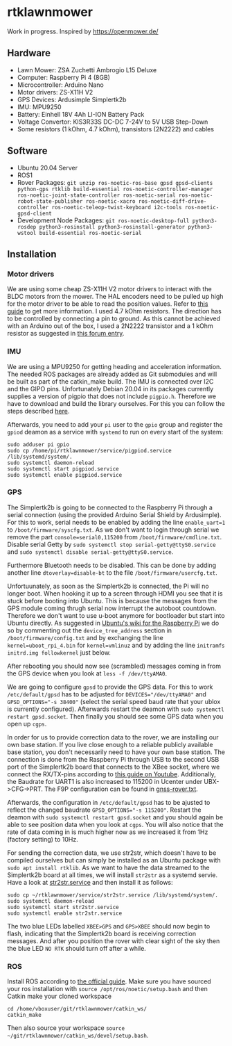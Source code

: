 # rtklawnmower

Work in progress. Inspired by https://openmower.de/

## Hardware

* Lawn Mower: ZSA Zuchetti Ambrogio L15 Deluxe
* Computer: Raspberry Pi 4 (8GB)
* Microcontroller: Arduino Nano
* Motor drivers: ZS-X11H V2
* GPS Devices: Ardusimple Simplertk2b
* IMU: MPU9250
* Battery: Einhell 18V 4Ah LI-ION Battery Pack
* Voltage Convertor: KIS3R33S DC-DC 7-24V to 5V USB Step-Down
* Some resistors (1 kOhm, 4.7 kOhm), transistors (2N2222) and cables

## Software

* Ubuntu 20.04 Server
* ROS1
* Rover Packages: `git unzip ros-noetic-ros-base gpsd gpsd–clients python-gps rtklib build-essential ros-noetic-controller-manager ros-noetic-joint-state-controller ros-noetic-serial ros-noetic-robot-state-publisher ros-noetic-xacro ros-noetic-diff-drive-controller ros-noetic-teleop-twist-keyboard i2c-tools ros-noetic-gpsd-client`
* Development Node Packages: `git ros-noetic-desktop-full python3-rosdep python3-rosinstall python3-rosinstall-generator python3-wstool build-essential ros-noetic-serial`

## Installation

### Motor drivers

We are using some cheap ZS-X11H V2 motor drivers to interact with the BLDC motors from the mower. The HAL encoders need to be pulled up high for the motor driver to be able to read the position values. Refer to [this guide](https://www.digikey.no/no/blog/using-bldc-hall-sensors-as-position-encoders-part-3) to get more information. I used 4.7 kOhm resistors. The direction has to be controlled by connecting a pin to ground. As this cannot be achieved with an Arduino out of the box, I used a 2N2222 transistor and a 1 kOhm resistor as suggested in [this forum entry](https://forums.raspberrypi.com/viewtopic.php?t=335218).

### IMU
We are using a MPU9250 for getting heading and acceleration information. The needed ROS packages are already added as Git submodules and will be built as part of the catkin_make build. The IMU is connected over I2C and the GIPO pins. Unfortunately Debian 20.04 in its packages currently supplies a version of pigpio that does not include `pigpio.h`. Therefore we have to download and build the library ourselves. For this you can follow the steps described [here](http://abyz.me.uk/rpi/pigpio/download.html).

Afterwards, you need to add your `pi` user to the `gpio` group and register the `gpiod` deamon as a service with `systemd` to run on every start of the system:
```
sudo adduser pi gpio
sudo cp /home/pi/rtklawnmower/service/pigpiod.service /lib/systemd/system/.
sudo systemctl daemon-reload
sudo systemctl start pigpiod.service
sudo systemctl enable pigpiod.service
```

### GPS

The Simplertk2b is going to be connected to the Raspberry Pi through a serial connection (using the provided Arduino Serial Shield by Ardusimple). For this to work, serial needs to be enabled by adding the line `enable_uart=1` to `/boot/firmware/syscfg.txt`. As we don't want to login through serial we remove the part `console=serial0,115200` from `/boot/firmware/cmdline.txt`. Disable serial Getty by `sudo systemctl stop serial-getty@ttyS0.service` and `sudo systemctl disable serial-getty@ttyS0.service`.

Furthermore Bluetooth needs to be disabled. This can be done by adding another line `dtoverlay=disable-bt` to the file `/boot/firmware/usercfg.txt`.

Unfortuunately, as soon as the Simplertk2b is connected, the Pi will no longer boot. When hooking it up to a screen through HDMI you see that it is stuck before booting into Ubuntu. This is because the messages from the GPS module coming thrugh serial now interrupt the autoboot countdown. Therefore we don't want to use u-boot anymore for bootloader but start into Ubuntu directly. As suggested in [Ubuntu's wiki for the Raspberry Pi](https://wiki.ubuntu.com/ARM/RaspberryPi#Change_the_bootloader) we do so by commenting out the `device_tree_address` section in `/boot/firmware/config.txt` and by exchanging the line `kernel=uboot_rpi_4.bin` for `kernel=vmlinuz` and by adding the line `initramfs initrd.img followkernel` just below.

After rebooting you should now see (scrambled) messages coming in from the GPS device when you look at `less -f /dev/ttyAMA0`.

We are going to configure `gpsd` to provide the GPS data. For this to work `/etc/default/gpsd` has to be adjusted for `DEVICES="/dev/ttyAMA0"` and `GPSD_OPTIONS="-s 38400"` (select the serial speed baud rate that your ublox is currently configured). Afterwards restart the deamon with `sudo systemctl restart gpsd.socket`. Then finally you should see some GPS data when you open up `cgps`.

In order for us to provide correction data to the rover, we are installing our own base station. If you live close enough to a reliable publicly available base station, you don't necessarily need to have your own base station. The connection is done from the Raspberry Pi through USB to the second USB port of the Simplertk2b board that connects to the XBee socket, where we connect the RX/TX-pins according to [this guide on Youtube](https://youtu.be/qlkN70bBfFQ). Additionally, the Baudrate for UART1 is also increased to 115200 in Ucenter under UBX->CFG->PRT. The F9P configuration can be found in [gnss-rover.txt](gnss-rover.txt).

Afterwards, the configuration in `/etc/default/gpsd` has to be ajusted to reflect the changed baudrate `GPSD_OPTIONS="-s 115200"`. Restart the deamon with `sudo systemctl restart gpsd.socket` and you should again be able to see position data when you look at `cgps`. You will also notice that the rate of data coming in is much higher now as we increased it from 1Hz (factory setting) to 10Hz.

For sending the correction data, we use str2str, which doesn't have to be compiled ourselves but can simply be installed as an Ubuntu package with `sudo apt install rtklib`. As we want to have the data streamed to the Simplertk2b board at all times, we will install `str2str` as a systemd servie. Have a look at [str2str.service](str2str.service) and then install it as follows:
```
sudo cp ~/rtklawnmower/service/str2str.service /lib/systemd/system/.
sudo systemctl daemon-reload
sudo systemctl start str2str.service
sudo systemctl enable str2str.service
```

The two blue LEDs labelled `XBEE>GPS` and `GPS>XBEE` should now begin to flash, indicating that the Simplertk2b board is receiving correction messages. And after you position the rover with clear sight of the sky then the blue LED `NO RTK` should turn off after a while.

### ROS

Install ROS according to [the official guide](http://wiki.ros.org/Installation/Ubuntu). Make sure you have sourced your ros installation with `source /opt/ros/noetic/setup.bash` and then Catkin make your cloned workspace
```
cd /home/vboxuser/git/rtklawnmower/catkin_ws/
catkin_make
```
Then also source your workspace `source ~/git/rtklawnmower/catkin_ws/devel/setup.bash`.

